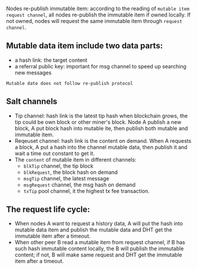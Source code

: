 Nodes re-publish immutable item: according to the reading of `mutable item request channel`, all nodes re-publish the immutable item if owned locally. If not owned, nodes will request the same immutable item through `request channel`.  

## Mutable data item include two data parts:
* a hash link: the target content
* a referral public key: important for msg channel to speed up searching new messages
``` 
Mutable date does not follow re-publish protocol
```
## Salt channels
* Tip channel: hash link is the latest tip hash when blockchain grows, the tip could be own block or other miner's block. Node A publish a new block, A put block hash into mutable ite, then publish both mutable and immutable item. 
* Reqeuset channel: hash link is the content on demand. When A requests a block, A put a hash into the channel mutable data, then publish it and wait a time out constant to get it.
* The `content` of mutable item in different channels: 
    * `blkTip` channel, the tip block 
    * `blkRequest`, the block hash on demand
    * `msgTip` channel, the latest message 
    * `msgRequest` channel, the msg hash on demand
    * `txTip` pool channel, it the highest tx fee transaction. 
## The request life cycle: 
* When nodes A want to request a history data, A will put the hash into mutable data item and publish the mutable data and DHT get the immutable item after a timeout.
* When other peer B read a mutable item from request channel, if B has such hash immutable content locally, the B will publish the immutable content; if not, B will make same request and DHT get the immutable item after a timeout. <br><br>

